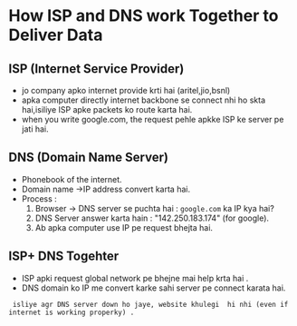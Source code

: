 # How ISP  and  DNS work Together to Deliver Data 

## ISP (Internet Service Provider)

- jo company apko internet provide krti hai (aritel,jio,bsnl)
- apka computer directly internet backbone se connect nhi ho skta hai,isiliye ISP apke packets ko route karta hai.
- when you write google.com, the request pehle apkke ISP ke server pe jati hai.

## DNS (Domain Name Server)
- Phonebook of the internet.
- Domain name ->IP address convert karta hai.
- Process :
    1. Browser -> DNS server se puchta hai : `google.com` ka IP kya hai?
    2. DNS Server answer karta hain : "142.250.183.174" (for google).
    3. Ab apka computer use IP pe request bhejta hai.


## ISP+ DNS Togehter 
 - ISP  apki request global network pe bhejne mai help krta hai .
 - DNS domain ko IP me convert karke sahi server pe connect karata hai.

` isliye agr DNS server down ho jaye, website khulegi  hi nhi (even if internet is working properky) .`